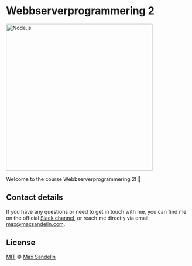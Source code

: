 # Webbserverprogrammering 2
<img src="https://camo.githubusercontent.com/49ecaff44da673d63b6af9d04a40574af9d3d845/68747470733a2f2f75706c6f61642e77696b696d656469612e6f72672f77696b6970656469612f636f6d6d6f6e732f642f64392f4e6f64652e6a735f6c6f676f2e737667" width="400" alt="Node.js">

Welcome to the course Webbserverprogrammering 2! 🙌


## Contact details
If you have any questions or need to get in touch with me, you can find me on the official [Slack channel](https://sw-molndal.slack.com), or reach me directly via email: [max@maxsandelin.com](mailto:max@maxsandelin.com).

## License
[MIT](LICENSE) © [Max Sandelin](https://github.com/themaxsandelin)